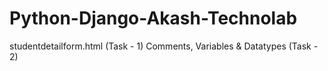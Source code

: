 # Python-Django-Akash-Technolab

studentdetailform.html  (Task - 1) 
Comments, Variables & Datatypes (Task - 2)

